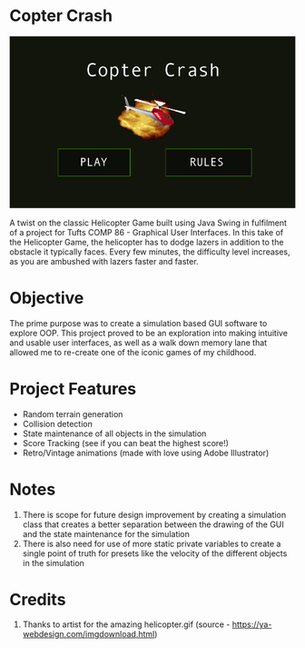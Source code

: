# Copter Crash

![picutre](/src/images/copter-home.png)

A twist on the classic Helicopter Game built using Java Swing in fulfilment
of a project for Tufts COMP 86 - Graphical User Interfaces. In this take of the Helicopter Game, the helicopter has to dodge lazers in addition to the obstacle it typically faces. Every few minutes, the difficulty level increases, as you are ambushed with lazers faster and faster.

# Objective

The prime purpose was to create a simulation based GUI software to explore
OOP. This project proved to be an exploration into making intuitive and usable 
user interfaces, as well as a walk down memory lane that allowed me to 
re-create one of the iconic games of my childhood.

# Project Features

* Random terrain generation
* Collision detection
* State maintenance of all objects in the simulation
* Score Tracking (see if you can beat the highest score!)
* Retro/Vintage animations (made with love using Adobe Illustrator)

# Notes

1. There is scope for future design improvement by creating a simulation class 
that creates a better separation between the drawing of the GUI and the state
maintenance for the simulation
2. There is also need for use of more static private variables to create a
single point of truth for presets like the velocity of the different objects 
in the simulation

# Credits

1. Thanks to artist for the amazing helicopter.gif 
   (source - https://ya-webdesign.com/imgdownload.html)


